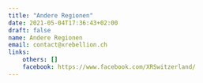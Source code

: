 ```yaml
---
title: "Andere Regionen"
date: 2021-05-04T17:36:43+02:00
draft: false
name: Andere Regionen
email: contact@xrebellion.ch 
links:
    others: []
    facebook: https://www.facebook.com/XRSwitzerland/
---
```


